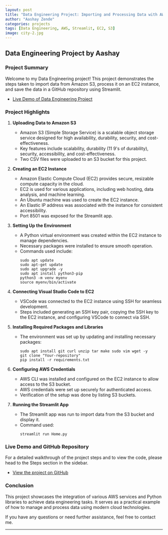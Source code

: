 ```yaml
---
layout: post
title: "Data Engineering Project: Importing and Processing Data with AWS"
author: "Aashay Zende"
categories: projects
tags: [Data Engineering, AWS, Streamlit, EC2, S3]
image: city-2.jpg
---
```


## Data Engineering Project by Aashay

### Project Summary

Welcome to my Data Engineering project! This project demonstrates the steps taken to import data from Amazon S3, process it on an EC2 instance, and save the data in a GitHub repository using Streamlit.

- [Live Demo of Data Engineering Project](https://sqlproject.streamlit.app/)

### Project Highlights

1. **Uploading Data to Amazon S3**
   - Amazon S3 (Simple Storage Service) is a scalable object storage service designed for high availability, durability, security, and cost-effectiveness.
   - Key features include scalability, durability (11 9's of durability), security, accessibility, and cost-effectiveness.
   - Two CSV files were uploaded to an S3 bucket for this project.

2. **Creating an EC2 Instance**
   - Amazon Elastic Compute Cloud (EC2) provides secure, resizable compute capacity in the cloud.
   - EC2 is used for various applications, including web hosting, data analysis, and machine learning.
   - An Ubuntu machine was used to create the EC2 instance.
   - An Elastic IP address was associated with the instance for consistent accessibility.
   - Port 8501 was exposed for the Streamlit app.

3. **Setting Up the Environment**
   - A Python virtual environment was created within the EC2 instance to manage dependencies.
   - Necessary packages were installed to ensure smooth operation.
   - Commands used include:
     ```shell
     sudo apt update
     sudo apt-get update
     sudo apt upgrade -y
     sudo apt install python3-pip
     python3 -m venv myenv
     source myenv/bin/activate
     ```

4. **Connecting Visual Studio Code to EC2**
   - VSCode was connected to the EC2 instance using SSH for seamless development.
   - Steps included generating an SSH key pair, copying the SSH key to the EC2 instance, and configuring VSCode to connect via SSH.

5. **Installing Required Packages and Libraries**
   - The environment was set up by updating and installing necessary packages:
     ```shell
     sudo apt install git curl unzip tar make sudo vim wget -y
     git clone "Your-repository"
     pip install -r requirements.txt
     ```

6. **Configuring AWS Credentials**
   - AWS CLI was installed and configured on the EC2 instance to allow access to the S3 bucket.
   - AWS credentials were set up securely for authenticated access.
   - Verification of the setup was done by listing S3 buckets.

7. **Running the Streamlit App**
   - The Streamlit app was run to import data from the S3 bucket and display it.
   - Command used:
     ```shell
     streamlit run Home.py
     ```

### Live Demo and GitHub Repository

For a detailed walkthrough of the project steps and to view the code, please head to the Steps section in the sidebar.

- [View the project on GitHub](https://github.com/ashz1/DataEngg)


### Conclusion

This project showcases the integration of various AWS services and Python libraries to achieve data engineering tasks. It serves as a practical example of how to manage and process data using modern cloud technologies.

If you have any questions or need further assistance, feel free to contact me.

---
